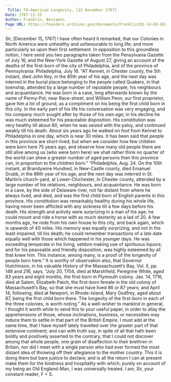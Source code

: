```yaml
---
 Title: FO-American Longevity, [15 December 1767]
Date: 1767-12-15
Author: Franklin, Benjamin
Page URL: https://founders.archives.gov/documents/Franklin/01-14-02-0203
---
```


Sir,
[December 15, 1767]
I have often heard it remarked, that our Colonies in North America were unhealthy and unfavourable to long life; and more particularly so upon their first settlement. In opposition to this groundless notion, I here send you two paragraphs taken from the Pensylvania Gazette of July 16, and the New-York Gazette of August 27, giving an account of the deaths of the first-born of the city of Philadelphia, and of the province of Pennsylvania:
Philadelphia, July 16.
“AT Kennet, in Chester county, the 5th instant, died John Key, in the 85th year of his age, and the next day was interred in the burial place belonging to the people called Quakers, in that township, attended by a large number of reputable people, his neighbours and acquaintance. He was born in a cave, long afterwards known by the name of Penny-Pot, near Race-street, and William Penn, our first proprietor, gave him a lot of ground, as a compliment on his being the first child born in this city. In the early part of his life his conversation was very engaging, and his company much sought after by those of his own age; in his decline he was much esteemed for his peaceable disposition. His constitution was very healthy till about 80, when he was seized with the palsy, and continued weakly till his death. About six years ago he walked on foot from Kennet to Philadelphia in one day, which is near 30 miles. It has been said that people in this province are short-lived; but when we consider how few children were born here 75 years ago, and observe how many old people there are still alive among us (who were born here) we shall rather think no quarter of the world can shew a greater number of aged persons then this province can, in proportion to the children born.”
“Philadelphia, Aug. 24. On the 10th instant, at Brandywine Hundred, in New-Castle county, died Emanuel Grubb, in the 86th year of his age, and the next day was interred in St. Martin’s church-yard, at Lower-Chichester, in Chester county, attended by a large number of his relations, neighbours, and acquaintance. He was born in a cave, by the side of Delaware river, not far distant from where he always lived, and died, and was the first child born of English parents in this province. His constitution was remarkably healthy during his whole life, having never been afflicted with any sickness till a few days before his death. His strength and activity were surprizing in a man of his age; he could mount and ride a horse with as much dexterity as a lad of 20. A few months ago, he rode from his own house to this city, and back again, which is upwards of 40 miles. His memory was equally surprizing, and not in the least impaired, till his death; he could remember transactions of a late date equally well with those which happened in his younger days. He was exceeding temperate in his living, seldom making use of spirituous liquors; and for his peaceable and friendly disposition, was highly esteemed by all that knew him. This instance, among many, is a proof of the longevity of people born here.”
It is worthy of observation also, that Governor Hutchinson, in his valuable History of the Massachusett’s Bay, Vol. II, pp. 148 and 216, says,
“July 20, 1704, died at Marshfield, Peregrine White, aged 83 years and eight months, the first-born in Plymouth colony.
Jan. 14, 1716, died at Salem, Elizabeth Patch, the first-born female in the old colony of Massachusett’s Bay, so that she must have lived 86 or 87 years; and April 14, following, died at Newport, in Rhode-Island, Mary Godfrey, aged about 87, being the first child born there. The longevity of the first-born in each of the three colonies, is worth noting.”
As a well-wisher to mankind in general, I thought it worth while to send this to your useful paper, in order to allay the apprehensions of those, whose inclinations, business, or necessities may induce them to settle in that part of the British Empire. I must add at the same time, that I have myself lately travelled over the greater part of that extensive continent; and can with truth say, in spite of all that hath been boldly and positively asserted to the contrary, that I could not discover among that whole people, one grain of disaffection to their brethren in Britain, nor did I meet with a single person who had ever formed the most distant idea of throwing off their allegiance to the mother country. This it is doing them but bare justice to declare; and is all the return I can at present make them for the kindness and hospitality with which, purely on account of my being an Old England-Man, I was universally treated. I am, Sir, your constant reader,
F + S.
